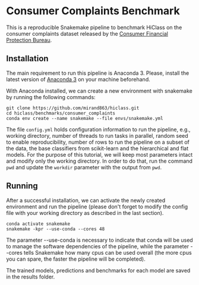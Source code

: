 # Consumer Complaints Benchmark

This is a reproducible Snakemake pipeline to benchmark HiClass on the consumer complaints dataset released by the [Consumer Financial Protection Bureau](https://www.consumerfinance.gov/data-research/consumer-complaints/).

## Installation

The main requirement to run this pipeline is Anaconda 3. Please, install the latest version of [Anaconda 3](https://www.anaconda.com/products/distribution) on your machine beforehand.

With Anaconda installed, we can create a new environment with snakemake by running the following commands:

```
git clone https://github.com/mirand863/hiclass.git
cd hiclass/benchmarks/consumer_complaints
conda env create --name snakemake --file envs/snakemake.yml
```

The file `config.yml` holds configuration information to run the pipeline, e.g., working directory, number of threads to run tasks in parallel, random seed to enable reproducibility, number of rows to run the pipeline on a subset of the data, the base classifiers from scikit-learn and the hierarchical and flat models. For the purpose of this tutorial, we will keep most parameters intact and modify only the working directory. In order to do that, run the command `pwd` and update the `workdir` parameter with the output from `pwd`.

## Running

After a successful installation, we can activate the newly created environment and run the pipeline (please don't forget to modify the config file with your working directory as described in the last section).

```
conda activate snakemake
snakemake -kpr --use-conda --cores 48
```

The parameter --use-conda is necessary to indicate that conda will be used to manage the software dependencies of the pipeline, while the parameter --cores tells Snakemake how many cpus can be used overall (the more cpus you can spare, the faster the pipeline will be completed).

The trained models, predictions and benchmarks for each model are saved in the results folder.
